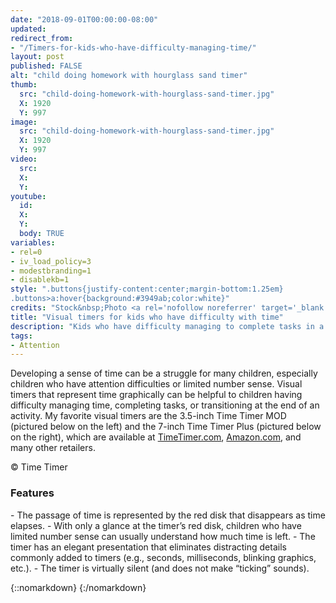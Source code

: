 ```yaml
---
date: "2018-09-01T00:00:00-08:00"
updated:
redirect_from:
- "/Timers-for-kids-who-have-difficulty-managing-time/"
layout: post
published: FALSE
alt: "child doing homework with hourglass sand timer"
thumb:
  src: "child-doing-homework-with-hourglass-sand-timer.jpg"
  X: 1920
  Y: 997
image:
  src: "child-doing-homework-with-hourglass-sand-timer.jpg"
  X: 1920
  Y: 997
video:
  src:
  X:
  Y:
youtube:
  id:
  X:
  Y:
  body: TRUE
variables:
- rel=0
- iv_load_policy=3
- modestbranding=1
- disablekb=1
style: ".buttons{justify-content:center;margin-bottom:1.25em}
.buttons>a:hover{background:#3949ab;color:white}"
credits: "Stock&nbsp;Photo <a rel='nofollow noreferrer' target='_blank' href='https://www.dreamstime.com/stock-photo-cute-boy-child-home-image60487276'>&copy;</a>&nbsp;Yekophotostudio"
title: "Visual timers for kids who have difficulty with time"
description: "Kids who have difficulty managing to complete tasks in a timely manner can use a visual timer to help them stay on task as they develop a sense of time."
tags:
- Attention
---
```

Developing a sense of time can be a struggle for many children, especially children who have attention difficulties or limited number sense. Visual timers that represent time graphically can be helpful to children having difficulty managing time, completing tasks, or transitioning at the end of an activity. My favorite visual timers are the 3.5-inch Time Timer MOD (pictured below on the left) and the 7-inch Time Timer Plus (pictured below on the right), which are available at <a href="https://timetimer.com/">TimeTimer.com</a>, <a rel="nofollow noreferrer" href="https://www.amazon.com/stores/TimeTimer/TimeTimer/page/5078659D-EB1A-4D48-A006-123FBE37827B">Amazon.com</a>, and many other retailers. 
<amp-img alt="Time Timer" width="1920" height="1167" src="{{site.cache}}/320/time-timer.jpg" srcset="{{site.cache}}/320/time-timer.jpg 320w,{{site.cache}}/640/time-timer.jpg 640w,{{site.cache}}/1280/time-timer.jpg 1280w,{{site.cache}}/1920/time-timer.jpg 1920w" layout="responsive"></amp-img>
<p class="credits">&copy;&nbsp;Time Timer</p>
<h3>Features</h3>
- The passage of time is represented by the red disk that disappears as time elapses.
- With only a glance at the timer’s red disk, children who have limited number sense can usually understand how much time is left.
- The timer has an elegant presentation that eliminates distracting details commonly added to timers (e.g., seconds, milliseconds, blinking graphics, etc.).
- The timer is virtually silent (and does not make “ticking” sounds).

{::nomarkdown}
<amp-youtube data-videoid="5-9ugu9pBak" layout="responsive" width="560" height="315" credentials="omit" data-param-rel=0 data-param-iv_load_policy=3 data-param-modestbranding=1 data-param-disablekb=1></amp-youtube>
{:/nomarkdown}

<!--<h3>Online Countdown Timers</h3>
Because many of the online countdown timers have distracting details (e.g., milliseconds, eyecatching graphics, ads, links, etc.), I have created a simple ad-free countdown timer that can be used with an internet browser. Feel free to use it.

<div class="buttons"><a href="https://portlandpsychologicalservices.com/timer/">Online Timer</a></div>-->